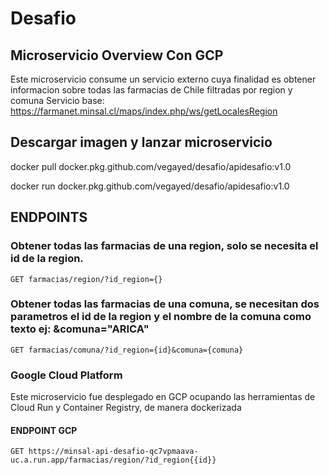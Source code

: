 # Desafio

## Microservicio Overview Con GCP

Este microservicio consume un servicio externo cuya finalidad es obtener informacion sobre todas las farmacias de Chile filtradas por region y comuna
Servicio base:
https://farmanet.minsal.cl/maps/index.php/ws/getLocalesRegion

## Descargar imagen y lanzar microservicio

docker pull docker.pkg.github.com/vegayed/desafio/apidesafio:v1.0 

docker run docker.pkg.github.com/vegayed/desafio/apidesafio:v1.0

## ENDPOINTS

### Obtener todas las farmacias de una region, solo se necesita el id de la region.

    GET farmacias/region/?id_region={}

### Obtener todas las farmacias de una comuna, se necesitan dos parametros el id de la region y el nombre de la comuna como texto ej: &comuna="ARICA"

    GET farmacias/comuna/?id_region={id}&comuna={comuna}

### Google Cloud Platform
Este microservicio fue desplegado en GCP ocupando las herramientas de Cloud Run y Container Registry, de manera dockerizada
#### ENDPOINT GCP
    
    GET https://minsal-api-desafio-qc7vpmaava-uc.a.run.app/farmacias/region/?id_region{{id}}
